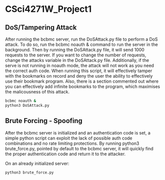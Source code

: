 # CSci4271W_Project1

## DoS/Tampering Attack

After running the bcbmc server, run the DoSAttack.py file to perform a DoS attack.
To do so, run the bcbmc noauth & command to run the server in the background.
Then by running the DoSAttack.py file, it will send 1000 requests to the server.
If you want to change the number of requests, change the attacks variable in the DoSAttack.py file. Additionally, if the serve is not running in noauth mode, the attack will not work as you need the correct auth code.
When running this script, it will effectively tamper with the bookmarks on record and deny the user the ability to effectively use their bookmark program.
Also, there is a section commented out where you can effectively add infinite bookmarks to the program, which maximises the malicousness of this attack. 

```bash
bcbmc noauth &
python3 DoSAttack.py
```

## Brute Forcing - Spoofing

After the bcbmc server is initialized and an authentication code is set, a simple python script can exploit the lack of possible auth code combinations and no rate limiting protections. By running python3 brute_force.py, pointed by default to the bcbmc server, it will quickly find the proper authentication code and return it to the attacker.

On an already initialized server:
```bash
python3 brute_force.py
```


